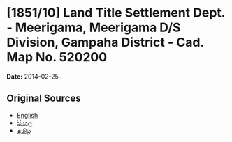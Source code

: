 # [1851/10] Land Title Settlement Dept. - Meerigama, Meerigama D/S Division, Gampaha District - Cad. Map No. 520200

**Date:** 2014-02-25

## Original Sources

- [English](https://documents.gov.lk/view/extra-gazettes/2014/2/1851-10_E.pdf)
- [සිංහල](https://documents.gov.lk/view/extra-gazettes/2014/2/1851-10_S.pdf)
- [தமிழ்](https://documents.gov.lk/view/extra-gazettes/2014/2/1851-10_T.pdf)
